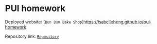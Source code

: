 # PUI homework

Deployed website: [`Bun Bun Bake Shop`]https://isabelleheng.github.io/pui-homework

Repository link: [`Repository`](https://github.com/isabelleheng25/pui-homework.git)
